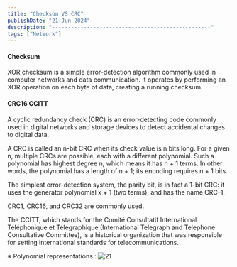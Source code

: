 ```yaml
---
title: "Checksum VS CRC"
publishDate: "21 Jun 2024"
description: "--------------------------------------------------"
tags: ["Network"]
---
```


#### Checksum

XOR checksum is a simple error-detection algorithm commonly used in computer networks and data communication. It operates by performing an XOR operation on each byte of data, creating a running checksum.

#### CRC16 CCITT

A cyclic redundancy check (CRC) is an error-detecting code commonly used in digital networks and storage devices to detect accidental changes to digital data.

A CRC is called an n-bit CRC when its check value is n bits long. For a given n, multiple CRCs are possible, each with a different polynomial. Such a polynomial has highest degree n, which means it has n + 1 terms. In other words, the polynomial has a length of n + 1; its encoding requires n + 1 bits.

The simplest error-detection system, the parity bit, is in fact a 1-bit CRC: it uses the generator polynomial x + 1 (two terms), and has the name CRC-1.

CRC1, CRC16, and CRC32 are commonly used.

The CCITT, which stands for the Comité Consultatif International Téléphonique et Télégraphique (International Telegraph and Telephone Consultative Committee), is a historical organization that was responsible for setting international standards for telecommunications.

※ Polynomial representations :
![21](@/assets/21.svg)